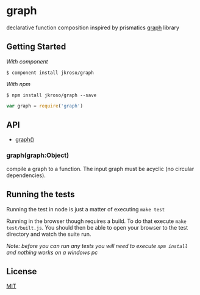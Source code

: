 # graphdeclarative function composition inspired by prismatics [graph](https://github.com/Prismatic/plumbing) library## Getting Started_With component_  	$ component install jkroso/graph_With npm_  	$ npm install jkroso/graph --save```javascriptvar graph = require('graph')```## API  - [graph()](#graphobject)### graph(graph:Object)  compile a graph to a function. The input graph must be acyclic (no circular dependencies).## Running the testsRunning the test in node is just a matter of executing `make test`Running in the browser though requires a build. To do that execute `make test/built.js`. You should then be able to open your browser to the test directory and watch the suite run._Note: before you can run any tests you will need to execute `npm install` and nothing works on a windows pc_## License[MIT](License)